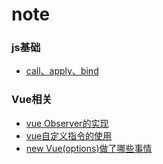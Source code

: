 # note
### js基础
- [call、apply、bind](https://github.com/xuejianrong/note/issues/2)
### Vue相关
- [vue Observer的实现](https://github.com/xuejianrong/note/issues/3)
- [vue自定义指令的使用](https://github.com/xuejianrong/note/issues/4)
- [new Vue(options)做了哪些事情](https://github.com/xuejianrong/note/issues/7)

